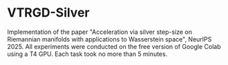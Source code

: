# VTRGD-Silver
Implementation of the paper "Acceleration via silver step-size on Riemannian manifolds with applications to Wasserstein space", NeurIPS 2025. All experiments were conducted on the free version of Google Colab using a T4 GPU. Each task took no more than 5 minutes.
